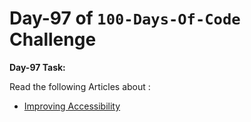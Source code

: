 # **Day-97 of `100-Days-Of-Code` Challenge**

**Day-97 Task:**

Read the following Articles about :
- [Improving Accessibility](https://nextjs.org/learn/dashboard-app/improving-accessibility)

